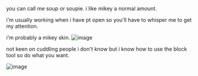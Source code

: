 you can call me soup or soupie.
i like mikey a normal amount.

i'm usually working when i have pt open so you'll have to whisper me to get my attention.

i'm probably a mikey skin. ![image](https://github.com/user-attachments/assets/9dcabe9d-ad93-49d7-a467-e7a2d2e29a45)

not keen on cuddling people i don't know but i know how to use the block tool so do what you want.

![image](https://imgur.com/89rePOv.gif)

<!--
**maisoupie/maisoupie** is a ✨ _special_ ✨ repository because its `README.md` (this file) appears on your GitHub profile.

Here are some ideas to get you started:

- 🔭 I’m currently working on ...
- 🌱 I’m currently learning ...
- 👯 I’m looking to collaborate on ...
- 🤔 I’m looking for help with ...
- 💬 Ask me about ...
- 📫 How to reach me: ...
- 😄 Pronouns: ...
- ⚡ Fun fact: ...
-->
